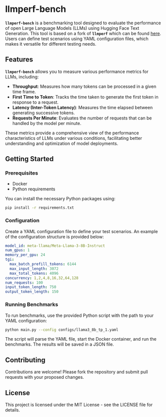 # **llmperf-bench**

**`llmperf-bench`** is a benchmarking tool designed to evaluate the performance of open Large Language Models (LLMs) using Hugging Face Text Generation. This tool is based on a fork of **`llmperf`** which can be found [here](https://github.com/philschmid/llmperf). Users can define test scenarios using YAML configuration files, which makes it versatile for different testing needs.

## **Features**

**`llmperf-bench`** allows you to measure various performance metrics for LLMs, including:

- **Throughput**: Measures how many tokens can be processed in a given time frame.
- **First Time to Token**: Tracks the time taken to generate the first token in response to a request.
- **Latency (Inter-Token Latency)**: Measures the time elapsed between generating successive tokens.
- **Requests Per Minute**: Evaluates the number of requests that can be handled by the model per minute.

These metrics provide a comprehensive view of the performance characteristics of LLMs under various conditions, facilitating better understanding and optimization of model deployments.

## **Getting Started**

### **Prerequisites**

- Docker
- Python requirements

You can install the necessary Python packages using:

```bash
pip install -r requirements.txt
```

### **Configuration**

Create a YAML configuration file to define your test scenarios. An example of the configuration structure is provided below:

```yaml
model_id: meta-llama/Meta-Llama-3-8B-Instruct
num_gpus: 1
memory_per_gpu: 24 
tgi:
  max_batch_prefill_tokens: 6144
  max_input_length: 3072
  max_total_tokens: 4096
concurrency: 1,2,4,8,16,32,64,128
num_requests: 100
input_token_length: 750
output_token_length: 150
```

### **Running Benchmarks**

To run benchmarks, use the provided Python script with the path to your YAML configuration:

```bash
python main.py --config configs/llama3_8b_tp_1.yaml
```

The script will parse the YAML file, start the Docker container, and run the benchmarks. The results will be saved in a JSON file.

## **Contributing**

Contributions are welcome! Please fork the repository and submit pull requests with your proposed changes.

## **License**

This project is licensed under the MIT License - see the LICENSE file for details.
